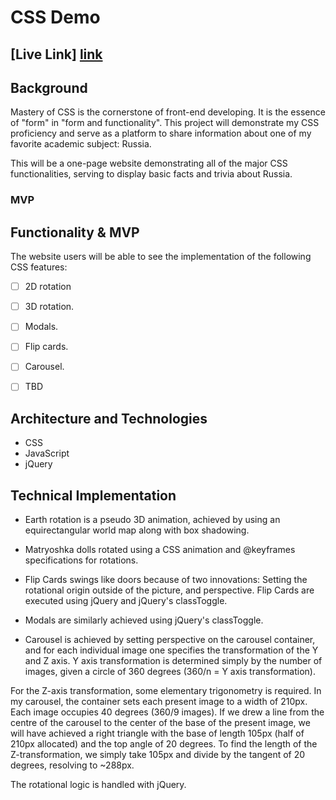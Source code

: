 # CSS Demo

## [Live Link] [link]

[link]: https://dmln-monadology.github.io/css_demo/

## Background

Mastery of CSS is the cornerstone of front-end developing. It is the essence of "form" in "form and functionality". This project will demonstrate my CSS proficiency and serve as a platform to share information about one of my favorite academic subject: Russia.

This will be a one-page website demonstrating all of the major CSS functionalities, serving to display basic facts and trivia about Russia.

### MVP

## Functionality & MVP

The website users will be able to see the implementation of the following CSS features:

- [ ] 2D rotation
- [ ] 3D rotation.
- [ ] Modals.
- [ ] Flip cards.   
- [ ] Carousel.
- [ ] TBD



## Architecture and Technologies

- CSS
- JavaScript
- jQuery

## Technical Implementation

  * Earth rotation is a pseudo 3D animation, achieved by using an
  equirectangular world map along with box shadowing.

  * Matryoshka dolls rotated using a CSS animation and @keyframes specifications for rotations.

  * Flip Cards swings like doors because of two innovations: Setting the rotational origin outside of the picture, and perspective. Flip Cards are executed using jQuery and jQuery's classToggle.

  * Modals are similarly achieved using jQuery's classToggle.

  * Carousel is achieved by setting perspective on the carousel container, and for each individual image one specifies the transformation of the Y and Z axis. Y axis transformation is determined simply by the number of images, given a circle of 360 degrees (360/n = Y axis transformation).

  For the Z-axis transformation, some elementary trigonometry is required. In my carousel, the container sets each present image to a width of 210px. Each image occupies 40 degrees (360/9 images). If we drew a line from the centre of the carousel to the center of the base of the present image, we will have achieved a right triangle with the base of length 105px (half of 210px allocated) and the top angle of 20 degrees. To find the length of the Z-transformation, we simply take 105px and divide by the tangent of 20 degrees, resolving to ~288px.

  The rotational logic is handled with jQuery.
